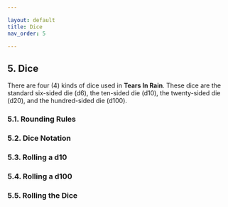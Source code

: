 ```yaml
---

layout: default
title: Dice
nav_order: 5

---
```


## 5. Dice
There are four (4) kinds of dice used in **Tears In Rain**. These dice are the standard six-sided die (d6), the ten-sided die (d10), the twenty-sided die (d20), and the hundred-sided die (d100). 

### 5.1. Rounding Rules
### 5.2. Dice Notation
### 5.3. Rolling a d10
### 5.4. Rolling a d100
### 5.5. Rolling the Dice

